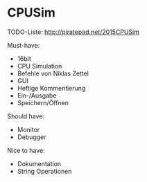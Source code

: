CPUSim
======
TODO-Liste: http://piratepad.net/2015CPUSim

Must-have:
- 16bit
- CPU Simulation
- Befehle von Niklas Zettel
- GUI
- Heftige Kommentierung
- Ein-/Ausgabe
- Speichern/Öffnen

Should have:
- Monitor
- Debugger

Nice to have:
- Dokumentation
- String Operationen
